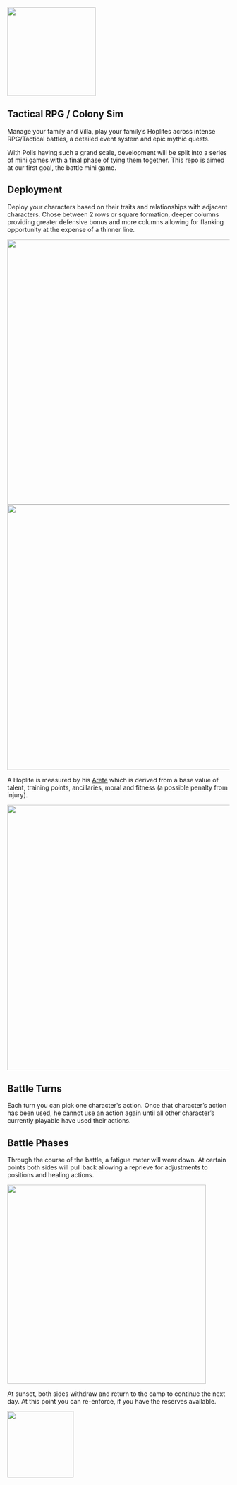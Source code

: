 <img src="https://0xprimordia.github.io/Polis/assets/logo.png" width="200" />

## Tactical RPG / Colony Sim
Manage your family and Villa, play your family’s Hoplites across intense RPG/Tactical battles, a detailed event system and epic mythic quests.

With Polis having such a grand scale, development will be split into a series of mini games with a final phase of tying them together. This repo is aimed at our first goal, the battle mini game.

## Deployment
Deploy your characters based on their traits and relationships with adjacent characters. Chose between 2 rows or square formation, deeper columns providing greater defensive bonus and more columns allowing for flanking opportunity at the expense of a thinner line.


<img src="https://0xprimordia.github.io/Polis/assets/deployment-1.png" width="600" />
<img src="https://0xprimordia.github.io/Polis/assets/deployment-2.png" width="600" />

A Hoplite is measured by his <a href="https://en.wikipedia.org/wiki/Arete" target="_blank">Arete</a> which is derived from a base value of talent, training points, ancillaries, moral and fitness (a possible penalty from injury).

<img src="https://0xprimordia.github.io/Polis/assets/character-card.png" width="600" />

## Battle Turns

Each turn you can pick one character's action. Once that character’s action has been used, he cannot use
an action again until all other character’s currently playable have used their actions. 

## Battle Phases

Through the course of the battle, a fatigue meter will wear down. At certain 
points both sides will pull back allowing a reprieve for adjustments to positions and healing actions.

<img src="https://0xprimordia.github.io/Polis/assets/fatigue.png" width="450" />

At sunset, both sides withdraw and return to the camp to continue the next day. At this point you can 
re-enforce, if you have the reserves available.

<img src="https://0xprimordia.github.io/Polis/assets/sundial.png" width="150" />

